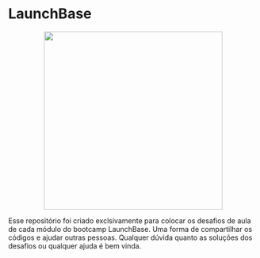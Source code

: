 # LaunchBase

<p align="center">
  <img width="360" src="https://user-images.githubusercontent.com/48728541/84803421-5b6eb480-afd8-11ea-91ea-883c5ef9f2d1.png" />
</p>

Esse repositório foi criado exclsivamente para colocar os desafios de aula de cada módulo do bootcamp LaunchBase. Uma forma de compartilhar os códigos e ajudar outras pessoas. Qualquer dúvida quanto as soluções dos desafios ou qualquer ajuda é bem vinda.

